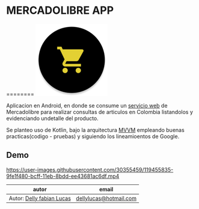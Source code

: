 # MERCADOLIBRE APP
========
![MarkDown Logo](https://raw.githubusercontent.com/dellylucas/busqueda_mercadolibre/test/app/src/main/res/mipmap-xxxhdpi/ic_shop_ml_round.png)


Aplicacion en Android, en donde se consume un [servicio web](https://developers.mercadolibre.com/) de Mercadolibre para realizar consultas de articulos en Colombia
listandolos y evidenciando undetalle del producto.

Se planteo uso de Kotlin, bajo la arquitectura [MVVM](https://developer.android.com/jetpack/guide?gclsrc=ds&gclsrc=ds&gclid=CMiN3rCh5PACFR3CcwQdYO0EcA)
empleando buenas practicas(codigo - pruebas) y siguiendo los lineamioentos de Google.

## Demo
https://user-images.githubusercontent.com/30355459/119455835-9fe1f480-bcff-11eb-8bdd-ee43681ac6df.mp4


| autor | email |
|-------|-------|
|  Autor: [Delly fabian Lucas](https://github.com/dellylucas) | dellylucas@hotmail.com|
 
